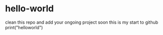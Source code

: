 # hello-world
clean this repo and add your ongoing project soon
this is my start to github 
print("helloworld")
